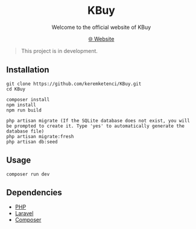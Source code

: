 <h1 align="center">KBuy</h1>
<p align="center">Welcome to the official website of KBuy</p>

<p align="center">
  <a href="" title="Visit KBuy">🌐 Website</a>
</p>

> This project is in development.

## Installation
```
git clone https://github.com/keremketenci/KBuy.git
cd KBuy

composer install
npm install
npm run build

php artisan migrate (If the SQLite database does not exist, you will be prompted to create it. Type 'yes' to automatically generate the database file)
php artisan migrate:fresh
php artisan db:seed
```
## Usage
```
composer run dev
```

## Dependencies
- [PHP](https://www.php.net/)
- [Laravel](https://laravel.com/docs/11.x/installation)
- [Composer](https://getcomposer.org/)
